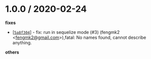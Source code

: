 
1.0.0 / 2020-02-24
==================

**fixes**
  * [[`5a8f304`](http://github.com/eggjs/egg-orm/commit/5a8f304177d59381391e890d92f9e7acd923ca76)] - fix: run in sequelize mode (#3) (fengmk2 <<fengmk2@gmail.com>>),fatal: No names found, cannot describe anything.

**others**

